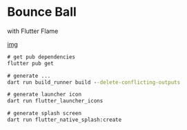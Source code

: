# Bounce Ball

with Flutter Flame

[img](https://raw.githubusercontent.com/mym0404/image-archive/master/202312011854641.png)

```cmd
# get pub dependencies
flutter pub get

# generate ...
dart run build_runner build --delete-conflicting-outputs

# generate launcher icon
dart run flutter_launcher_icons

# generate splash screen
dart run flutter_native_splash:create
```